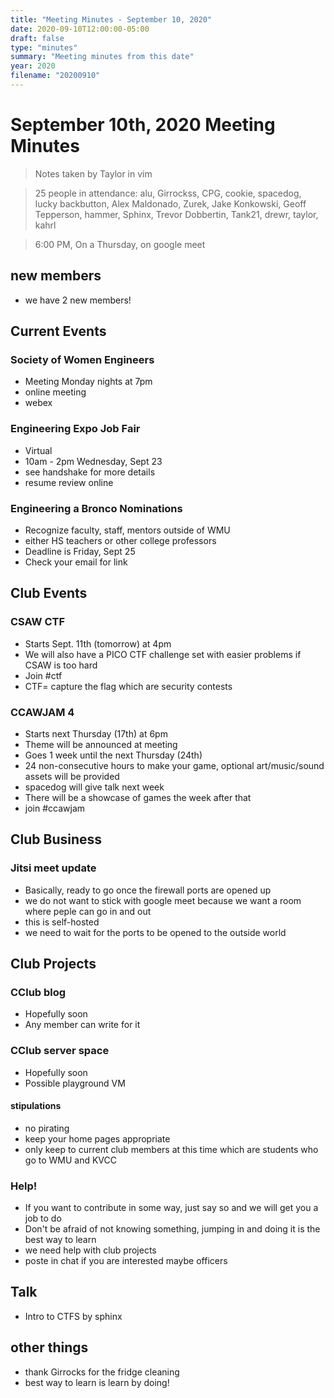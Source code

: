 ```yaml
---
title: "Meeting Minutes - September 10, 2020"
date: 2020-09-10T12:00:00-05:00
draft: false
type: "minutes"
summary: "Meeting minutes from this date"
year: 2020
filename: "20200910"
---
```


# September 10th, 2020 Meeting Minutes
> Notes taken by Taylor in vim

> 25 people in attendance: alu, Girrockss, CPG, cookie, spacedog, lucky backbutton, Alex Maldonado, Zurek, Jake Konkowski, Geoff Tepperson, hammer, Sphinx, Trevor Dobbertin, Tank21, drewr, taylor, kahrl

> 6:00 PM, On a Thursday, on google meet

## new members
* we have 2 new members!

## Current Events

### Society of Women Engineers
* Meeting Monday nights at 7pm
* online meeting
* webex

### Engineering Expo Job Fair
* Virtual
* 10am - 2pm Wednesday, Sept 23
* see handshake for more details
* resume review online

### Engineering a Bronco Nominations
* Recognize faculty, staff, mentors outside of WMU
* either HS teachers or other college professors
* Deadline is Friday, Sept 25
* Check your email for link

## Club Events

### CSAW CTF
* Starts Sept. 11th (tomorrow) at 4pm
* We will also have a PICO CTF challenge set with easier problems if CSAW is too hard
* Join #ctf
* CTF= capture the flag which are security contests

### CCAWJAM 4
* Starts next Thursday (17th) at 6pm
* Theme will be announced at meeting
* Goes 1 week until the next Thursday (24th)
* 24 non-consecutive hours to make your game, optional art/music/sound assets will be provided
* spacedog will give talk next week
* There will be a showcase of games the week after that
* join #ccawjam

## Club Business

### Jitsi meet update
* Basically, ready to go once the firewall ports are opened up
* we do not want to stick with google meet because we want a room where peple can go in and out
* this is self-hosted
* we need to wait for the ports to be opened to the outside world

## Club Projects

### CClub blog
* Hopefully soon
* Any member can write for it

### CClub server space
* Hopefully soon
* Possible playground VM

#### stipulations
* no pirating 
* keep your home pages appropriate
* only keep to current club members at this time  which are students who go to WMU and KVCC

### Help!
* If you want to contribute in some way, just say so and we will get you a job to do
* Don't be afraid of not knowing something, jumping in and doing it is the best way to learn
* we need help with club projects
* poste in chat if you are interested maybe officers

## Talk
* Intro to CTFS by sphinx

## other things
* thank Girrocks for the fridge cleaning
* best way to learn is learn by doing!

